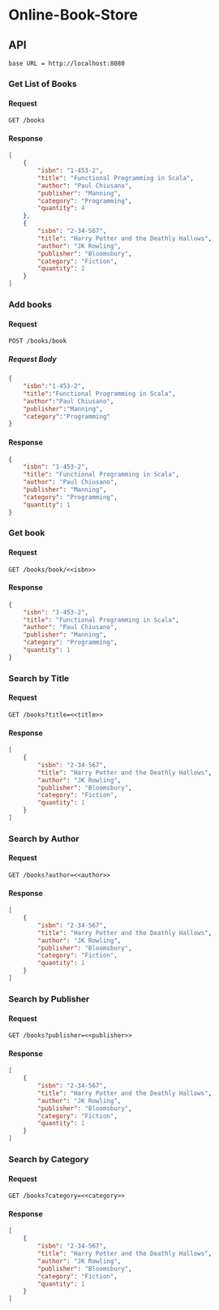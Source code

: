 # Online-Book-Store

## API
```base URL = http://localhost:8080```
### Get List of Books
#### Request
```GET /books```
#### Response
```json
[
    {
        "isbn": "1-453-2",
        "title": "Functional Programming in Scala",
        "author": "Paul Chiusano",
        "publisher": "Manning",
        "category": "Programming",
        "quantity": 4
    },
    {
        "isbn": "2-34-567",
        "title": "Harry Potter and the Deathly Hallows",
        "author": "JK Rowling",
        "publisher": "Bloomsbury",
        "category": "Fiction",
        "quantity": 2
    }
]
```
### Add books
#### Request
```POST /books/book```
##### Request Body
```json
{
    "isbn":"1-453-2",
    "title":"Functional Programming in Scala",
    "author":"Paul Chiusano",
    "publisher":"Manning",
    "category":"Programming"
}
```
#### Response
```json
{
    "isbn": "1-453-2",
    "title": "Functional Programming in Scala",
    "author": "Paul Chiusano",
    "publisher": "Manning",
    "category": "Programming",
    "quantity": 1
}
```
### Get book
#### Request
```GET /books/book/<<isbn>>```
#### Response
```json
{
    "isbn": "1-453-2",
    "title": "Functional Programming in Scala",
    "author": "Paul Chiusano",
    "publisher": "Manning",
    "category": "Programming",
    "quantity": 1
}

```
### Search by Title
#### Request
```GET /books?title=<<title>>```
#### Response
```json
[
    {
        "isbn": "2-34-567",
        "title": "Harry Potter and the Deathly Hallows",
        "author": "JK Rowling",
        "publisher": "Bloomsbury",
        "category": "Fiction",
        "quantity": 1
    }
]
```
### Search by Author
#### Request
```GET /books?author=<<author>>```
#### Response
```json
[
    {
        "isbn": "2-34-567",
        "title": "Harry Potter and the Deathly Hallows",
        "author": "JK Rowling",
        "publisher": "Bloomsbury",
        "category": "Fiction",
        "quantity": 1
    }
]
```
### Search by Publisher
#### Request
```GET /books?publisher=<<publisher>>```
#### Response
```json
[
    {
        "isbn": "2-34-567",
        "title": "Harry Potter and the Deathly Hallows",
        "author": "JK Rowling",
        "publisher": "Bloomsbury",
        "category": "Fiction",
        "quantity": 1
    }
]
```
### Search by Category
#### Request
```GET /books?category=<<category>>```
#### Response
```json
[
    {
        "isbn": "2-34-567",
        "title": "Harry Potter and the Deathly Hallows",
        "author": "JK Rowling",
        "publisher": "Bloomsbury",
        "category": "Fiction",
        "quantity": 1
    }
]
```

